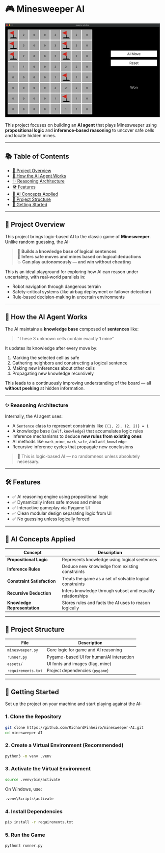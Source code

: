 # 🎮 Minesweeper AI

![AI Agent playing Minesweeper](assets/images/minesweeper-ai.png)

This project focuses on building an **AI agent** that plays Minesweeper using **propositional logic** and **inference-based reasoning** to uncover safe cells and locate hidden mines.

---

## 📚 Table of Contents

- [🧠 Project Overview](#-project-overview)
- [🧠 How the AI Agent Works](#-how-the-ai-agent-works)
- [✨ Reasoning Architecture](#-reasoning-architecture)
- [🛠️ Features](#-features)
- [🧪 AI Concepts Applied](#-ai-concepts-applied)
- [📁 Project Structure](#-project-structure)
- [🚀 Getting Started](#-getting-started)

---

## 🧠 Project Overview

This project brings logic-based AI to the classic game of **Minesweeper**. Unlike random guessing, the AI:

> 🧠 **Builds a knowledge base of logical sentences**  
> 🎯 **Infers safe moves and mines based on logical deductions**  
> 💥 **Can play autonomously — and win without cheating**

This is an ideal playground for exploring how AI can reason under uncertainty, with real-world parallels in:

- Robot navigation through dangerous terrain  
- Safety-critical systems (like airbag deployment or failover detection)  
- Rule-based decision-making in uncertain environments

---

## 🧠 How the AI Agent Works

The AI maintains a **knowledge base** composed of **sentences** like:

> "These 3 unknown cells contain exactly 1 mine"

It updates its knowledge after every move by:

1. Marking the selected cell as safe
2. Gathering neighbors and constructing a logical sentence
3. Making new inferences about other cells
4. Propagating new knowledge recursively

This leads to a continuously improving understanding of the board — all **without peeking** at hidden information.

---

### ✨ Reasoning Architecture

Internally, the AI agent uses:

- A `Sentence` class to represent constraints like `{(1, 2), (2, 2)} = 1`
- A knowledge base (`self.knowledge`) that accumulates logic rules
- Inference mechanisms to deduce **new rules from existing ones**
- AI methods like `mark_mine`, `mark_safe`, and `add_knowledge`
- Recursive inference cycles that propagate new conclusions

> 🧠 This is logic-based AI — no randomness unless absolutely necessary.

---

## 🛠️ Features

- ✅ AI reasoning engine using propositional logic  
- ✅ Dynamically infers safe moves and mines  
- ✅ Interactive gameplay via Pygame UI  
- ✅ Clean modular design separating logic from UI  
- ✅ No guessing unless logically forced

---

## 🧪 AI Concepts Applied

| Concept                    | Description                                                  |
|----------------------------|--------------------------------------------------------------|
| **Propositional Logic**    | Represents knowledge using logical sentences                 |
| **Inference Rules**        | Deduce new knowledge from existing constraints               |
| **Constraint Satisfaction**| Treats the game as a set of solvable logical constraints     |
| **Recursive Deduction**    | Infers knowledge through subset and equality relationships   |
| **Knowledge Representation**| Stores rules and facts the AI uses to reason logically     |

---

## 📁 Project Structure

| File              | Description                                    |
|-------------------|------------------------------------------------|
| `minesweeper.py`  | Core logic for game and AI reasoning           |
| `runner.py`       | Pygame-based UI for human/AI interaction       |
| `assets/`         | UI fonts and images (flag, mine)               |
| `requirements.txt`| Project dependencies (`pygame`)                |

---

## 🚀 Getting Started

Set up the project on your machine and start playing against the AI:

### 1. Clone the Repository

```bash
git clone https://github.com/RichardPinheiro/minesweeper-AI.git
cd minesweeper-AI
```

### 2. Create a Virtual Environment (Recommended)

```bash
python3 -m venv .venv
```

### 3. Activate the Virtual Environment

```bash
source .venv/bin/activate
```
On Windows, use:
```bash
.venv\Scripts\activate
```

### 4. Install Dependencies

```bash
pip install -r requirements.txt
```

### 5. Run the Game

```bash
python3 runner.py
```